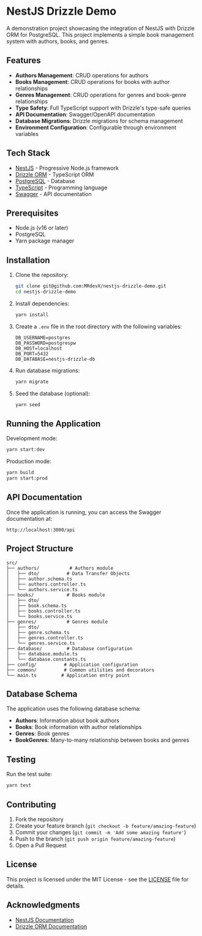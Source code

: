 # NestJS Drizzle Demo

A demonstration project showcasing the integration of NestJS with Drizzle ORM for PostgreSQL. This project implements a simple book management system with authors, books, and genres.

## Features

- **Authors Management**: CRUD operations for authors
- **Books Management**: CRUD operations for books with author relationships
- **Genres Management**: CRUD operations for genres and book-genre relationships
- **Type Safety**: Full TypeScript support with Drizzle's type-safe queries
- **API Documentation**: Swagger/OpenAPI documentation
- **Database Migrations**: Drizzle migrations for schema management
- **Environment Configuration**: Configurable through environment variables

## Tech Stack

- [NestJS](https://nestjs.com/) - Progressive Node.js framework
- [Drizzle ORM](https://orm.drizzle.team/) - TypeScript ORM
- [PostgreSQL](https://www.postgresql.org/) - Database
- [TypeScript](https://www.typescriptlang.org/) - Programming language
- [Swagger](https://swagger.io/) - API documentation

## Prerequisites

- Node.js (v16 or later)
- PostgreSQL
- Yarn package manager

## Installation

1. Clone the repository:

   ```bash
   git clone git@github.com:MRdevX/nestjs-drizzle-demo.git
   cd nestjs-drizzle-demo
   ```

2. Install dependencies:

   ```bash
   yarn install
   ```

3. Create a `.env` file in the root directory with the following variables:

   ```env
   DB_USERNAME=postgres
   DB_PASSWORD=postgrespw
   DB_HOST=localhost
   DB_PORT=5432
   DB_DATABASE=nestjs-drizzle-db
   ```

4. Run database migrations:

   ```bash
   yarn migrate
   ```

5. Seed the database (optional):

   ```bash
   yarn seed
   ```

## Running the Application

Development mode:

```bash
yarn start:dev
```

Production mode:

```bash
yarn build
yarn start:prod
```

## API Documentation

Once the application is running, you can access the Swagger documentation at:

```
http://localhost:3000/api
```

## Project Structure

```
src/
├── authors/           # Authors module
│   ├── dto/          # Data Transfer Objects
│   ├── author.schema.ts
│   ├── authors.controller.ts
│   └── authors.service.ts
├── books/            # Books module
│   ├── dto/
│   ├── book.schema.ts
│   ├── books.controller.ts
│   └── books.service.ts
├── genres/           # Genres module
│   ├── dto/
│   ├── genre.schema.ts
│   ├── genres.controller.ts
│   └── genres.service.ts
├── database/         # Database configuration
│   ├── database.module.ts
│   └── database.constants.ts
├── config/          # Application configuration
├── common/          # Common utilities and decorators
└── main.ts         # Application entry point
```

## Database Schema

The application uses the following database schema:

- **Authors**: Information about book authors
- **Books**: Book information with author relationships
- **Genres**: Book genres
- **BookGenres**: Many-to-many relationship between books and genres

## Testing

Run the test suite:

```bash
yarn test
```

## Contributing

1. Fork the repository
2. Create your feature branch (`git checkout -b feature/amazing-feature`)
3. Commit your changes (`git commit -m 'Add some amazing feature'`)
4. Push to the branch (`git push origin feature/amazing-feature`)
5. Open a Pull Request

## License

This project is licensed under the MIT License - see the [LICENSE](LICENSE) file for details.

## Acknowledgments

- [NestJS Documentation](https://docs.nestjs.com/)
- [Drizzle ORM Documentation](https://orm.drizzle.team/docs/overview)
